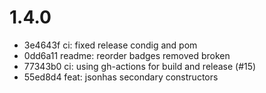 # 1.4.0

 - 3e4643f ci: fixed release condig and pom
 - 0dd6a11 readme: reorder badges removed broken
 - 77343b0 ci: using gh-actions for build and release (#15)
 - 55ed8d4 feat: jsonhas secondary constructors
